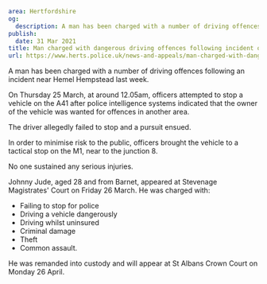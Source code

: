 ```yaml
area: Hertfordshire
og:
  description: A man has been charged with a number of driving offences following an incident near Hemel Hempstead last week.
publish:
  date: 31 Mar 2021
title: Man charged with dangerous driving offences following incident on the M1
url: https://www.herts.police.uk/news-and-appeals/man-charged-with-dangerous-driving-offences-following-incident-on-the-m1-1379
```

A man has been charged with a number of driving offences following an incident near Hemel Hempstead last week.

On Thursday 25 March, at around 12.05am, officers attempted to stop a vehicle on the A41 after police intelligence systems indicated that the owner of the vehicle was wanted for offences in another area.

The driver allegedly failed to stop and a pursuit ensued.

In order to minimise risk to the public, officers brought the vehicle to a tactical stop on the M1, near to the junction 8.

No one sustained any serious injuries.

Johnny Jude, aged 28 and from Barnet, appeared at Stevenage Magistrates' Court on Friday 26 March. He was charged with:

 * Failing to stop for police
 * Driving a vehicle dangerously
 * Driving whilst uninsured
 * Criminal damage
 * Theft
 * Common assault.

He was remanded into custody and will appear at St Albans Crown Court on Monday 26 April.
